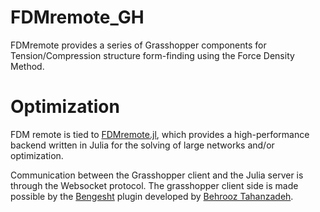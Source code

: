 # FDMremote_GH
FDMremote provides a series of Grasshopper components for Tension/Compression structure form-finding using the Force Density Method.

# Optimization
FDM remote is tied to [FDMremote.jl](https://github.com/keithjlee/FDMremote), which provides a high-performance backend written in Julia for the solving of large networks and/or optimization.

Communication between the Grasshopper client and the Julia server is through the Websocket protocol. The grasshopper client side is made possible by the [Bengesht](https://github.com/behrooz-tahanzadeh/Bengesht) plugin developed by [Behrooz Tahanzadeh](https://github.com/behrooz-tahanzadeh). 
